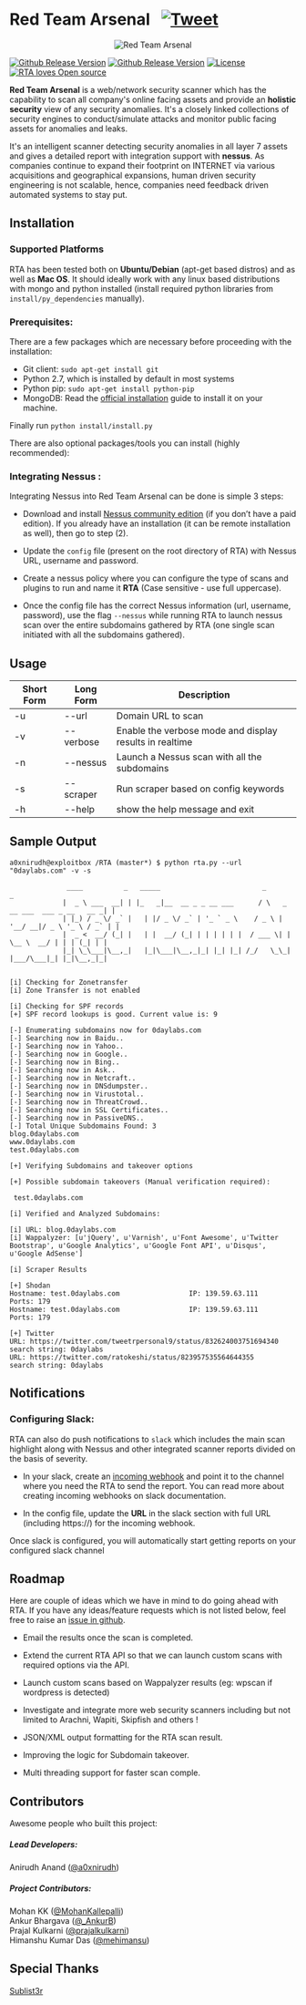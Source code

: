 # Red Team Arsenal &nbsp; [![Tweet](https://img.shields.io/twitter/url/http/shields.io.svg?style=social)](https://twitter.com/intent/tweet?text=Red%20Team%20Arsenal%20(RTA)%20-%20An%20intelligent%20scanner%20to%20detect%20security%20vulnerabilities%20in%20company%27s%20layer%207%20assets&url=https://github.com/flipkart-incubator/RTA&via=a0xnirudh&hashtags=security,infosec,bugbounty)

<p align="center">
  <img src="https://raw.githubusercontent.com/flipkart-incubator/RTA/master/rta.svg?sanitize=true" alt="Red Team Arsenal"/>
</p>

[![Github Release Version](https://img.shields.io/badge/release-V1.0-green.svg)](https://github.com/flipkart-incubator/RTA)
[![Github Release Version](https://img.shields.io/badge/python-2.7-green.svg)](https://github.com/flipkart-incubator/RTA)
[![License](https://img.shields.io/badge/License-Apache%202.0-green.svg)](https://github.com/flipkart-incubator/RTA/blob/master/LICENSE)
[![RTA loves Open source](https://badges.frapsoft.com/os/v1/open-source.svg?v=103)](https://github.com/flipkart-incubator/RTA)

**Red Team Arsenal** is a web/network security scanner which has the capability to scan all company's online facing assets and provide an **holistic security** view of any security anomalies. It's a closely linked collections of security engines to conduct/simulate attacks and monitor public facing assets for anomalies and leaks.

It's an intelligent scanner detecting security anomalies in all layer 7 assets and gives a detailed report with integration support with **nessus**.
As companies continue to expand their footprint on INTERNET via various acquisitions and geographical expansions, human driven security engineering is not scalable, hence, companies need feedback driven automated systems to stay put.

## Installation

### Supported Platforms

RTA has been tested both on **Ubuntu/Debian** (apt-get based distros) and as well as **Mac OS**. It should ideally work with any linux based distributions with mongo and python installed (install required python libraries from `install/py_dependencies` manually).

### Prerequisites:

There are a few packages which are necessary before proceeding with the installation:

* Git client: `sudo apt-get install git`
* Python 2.7, which is installed by default in most systems
* Python pip: `sudo apt-get install python-pip`
* MongoDB: Read the [official installation](https://docs.mongodb.com/manual/installation) guide to install it on your machine.

Finally run ``python install/install.py``

There are also optional packages/tools you can install (highly recommended):

### Integrating Nessus <OPTIONAL>:

Integrating Nessus into Red Team Arsenal can be done is simple 3 steps:

* Download and install [Nessus community edition](https://www.tenable.com/downloads/nessus) (if you don’t have a paid edition). If you already have an installation (it can be remote installation as well), then go to step (2).

* Update the `config` file (present on the root directory of RTA) with Nessus URL, username and password.

* Create a nessus policy where you can configure the type of scans and plugins to run and name it **RTA** (Case sensitive - use full uppercase).

* Once the config file has the correct Nessus information (url, username, password), use the flag `--nessus` while running RTA to launch nessus scan over the entire subdomains gathered by RTA (one single scan initiated with all the subdomains gathered).


## Usage

Short Form    | Long Form     | Description
------------- | ------------- |-------------
-u            | --url         | Domain URL to scan
-v            | --verbose     | Enable the verbose mode and display results in realtime
-n            | --nessus      | Launch a Nessus scan with all the subdomains
-s            | --scraper     | Run scraper based on config keywords
-h            | --help        | show the help message and exit

## Sample Output

```
a0xnirudh@exploitbox /RTA (master*) $ python rta.py --url "0daylabs.com" -v -s

              ____          _   _____                         _                              _
             |  _ \ ___  __| | |_   _|__  __ _ _ __ ___      / \   _ __ ___  ___ _ __   __ _| |
             | |_) / _ \/ _` |   | |/ _ \/ _` | '_ ` _ \    / _ \ | '__/ __|/ _ \ '_ \ / _` | |
             |  _ <  __/ (_| |   | |  __/ (_| | | | | | |  / ___ \| |  \__ \  __/ | | | (_| | |
             |_| \_\___|\__,_|   |_|\___|\__,_|_| |_| |_| /_/   \_\_|  |___/\___|_| |_|\__,_|_|


[i] Checking for Zonetransfer
[i] Zone Transfer is not enabled

[i] Checking for SPF records
[+] SPF record lookups is good. Current value is: 9

[-] Enumerating subdomains now for 0daylabs.com
[-] Searching now in Baidu..
[-] Searching now in Yahoo..
[-] Searching now in Google..
[-] Searching now in Bing..
[-] Searching now in Ask..
[-] Searching now in Netcraft..
[-] Searching now in DNSdumpster..
[-] Searching now in Virustotal..
[-] Searching now in ThreatCrowd..
[-] Searching now in SSL Certificates..
[-] Searching now in PassiveDNS..
[-] Total Unique Subdomains Found: 3
blog.0daylabs.com
www.0daylabs.com
test.0daylabs.com

[+] Verifying Subdomains and takeover options

[+] Possible subdomain takeovers (Manual verification required):
 
 test.0daylabs.com

[i] Verified and Analyzed Subdomains:

[i] URL: blog.0daylabs.com
[i] Wappalyzer: [u'jQuery', u'Varnish', u'Font Awesome', u'Twitter Bootstrap', u'Google Analytics', u'Google Font API', u'Disqus', u'Google AdSense']

[i] Scraper Results

[+] Shodan
Hostname: test.0daylabs.com                 IP: 139.59.63.111       Ports: 179
Hostname: test.0daylabs.com                 IP: 139.59.63.111       Ports: 179

[+] Twitter
URL: https://twitter.com/tweetrpersonal9/status/832624003751694340      search string: 0daylabs
URL: https://twitter.com/ratokeshi/status/823957535564644355            search string: 0daylabs

```


## Notifications

### Configuring Slack:

RTA can also do push notifications to `slack` which includes the main scan highlight along with Nessus and other integrated scanner reports divided on the basis of severity.

* In your slack, create an [incoming webhook](https://api.slack.com/incoming-webhooks) and point it to the channel where you need the RTA to send the report. You can read more about creating incoming webhooks on slack documentation.


* In the config file, update the **URL** in the slack section with full URL (including https://) for the incoming webhook.


Once slack is configured, you will automatically start getting reports on your configured slack channel


## Roadmap

Here are couple of ideas which we have in mind to do going ahead with RTA. If you have any ideas/feature requests which is not listed below, feel free to raise an [issue in github](https://github.com/flipkart-incubator/RTA/issues).

* Email the results once the scan is completed.

* Extend the current RTA API so that we can launch custom scans with required options via the API.

* Launch custom scans based on Wappalyzer results (eg: wpscan if wordpress is detected)

* Investigate and integrate more web security scanners including but not limited to Arachni, Wapiti, Skipfish and others !

* JSON/XML output formatting for the RTA scan result.

* Improving the logic for Subdomain takeover.

* Multi threading support for faster scan comple.


## Contributors

Awesome people who built this project:

##### Lead Developers:

Anirudh Anand ([@a0xnirudh](https://twitter.com/a0xnirudh))

##### Project Contributors:

Mohan KK ([@MohanKallepalli](https://twitter.com/MohanKallepalli))  
Ankur Bhargava ([@_AnkurB](https://twitter.com/_AnkurB))  
Prajal Kulkarni ([@prajalkulkarni](https://twitter.com/prajalkulkarni))  
Himanshu Kumar Das ([@mehimansu](https://twitter.com/mehimansu))

## Special Thanks

[Sublist3r](https://github.com/aboul3la/Sublist3r)
